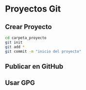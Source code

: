 # Proyectos Git

## Crear Proyecto
```bash
cd carpeta_proyecto
git init
git add *
git commit -m "inicio del proyecto"
```

## Publicar en GitHub

## Usar GPG
